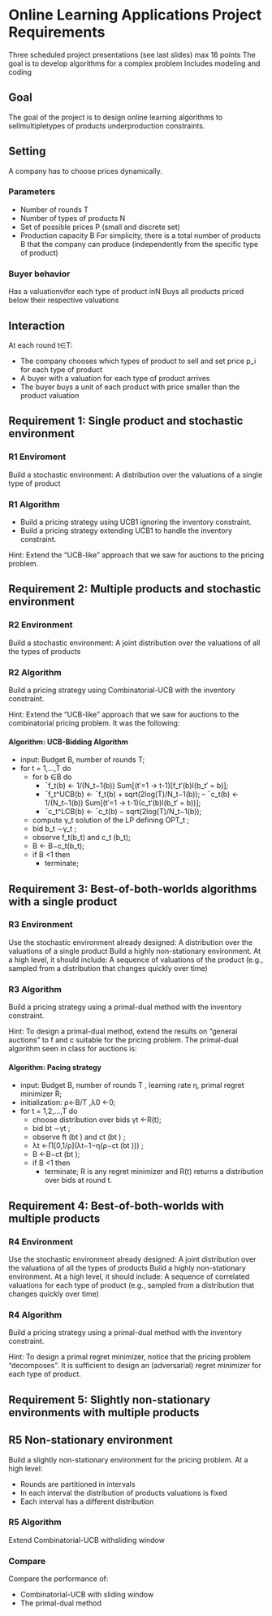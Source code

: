 # Online Learning Applications Project Requirements

Three scheduled project presentations (see last slides)
max 16 points
The goal is to develop algorithms for a complex problem
Includes modeling and coding

## Goal

The goal of the project is to design online learning algorithms to sellmultipletypes of
products underproduction constraints.

## Setting

A company has to choose prices dynamically.

### Parameters

- Number of rounds T
- Number of types of products N
- Set of possible prices P (small and discrete set)
- Production capacity B
For simplicity, there is a total number of products B
that the company can produce (independently from the specific type of
product)

### Buyer behavior

Has a valuationvifor each type of product inN
Buys all products priced below their respective valuations

## Interaction

At each round t∈T:

- The company chooses which types of product to sell and set price p_i for each type
of product
- A buyer with a valuation for each type of product arrives
- The buyer buys a unit of each product with price smaller than the product
valuation

## Requirement 1: Single product and stochastic environment

### R1 Enviroment

Build a stochastic environment:
A distribution over the valuations of a single type of product

### R1 Algorithm

- Build a pricing strategy using UCB1 ignoring the inventory constraint.
- Build a pricing strategy extending UCB1 to handle the inventory constraint.

Hint: Extend the “UCB-like” approach that we saw for auctions to the pricing problem.

## Requirement 2: Multiple products and stochastic environment

### R2 Environment

Build a stochastic environment:
A joint distribution over the valuations of all the types of products

### R2 Algorithm

Build a pricing strategy using Combinatorial-UCB with the inventory constraint.

Hint: Extend the “UCB-like” approach that we saw for auctions to the combinatorial pricing
problem. It was the following:

#### Algorithm: UCB-Bidding Algorithm

- input: Budget B, number of rounds T;
- for t = 1,...,T do
  - for b ∈B do
    - ¯f_t(b) ← 1/(N_t−1(b)) Sum\[(t′=1 -> t-1)\[f_t′(b)I(b_t′ = b)\];
    - ¯f_t^UCB(b) ← ¯f_t(b) + sqrt(2log(T)/N_t−1(b));
    – ¯c_t(b) ← 1/(N_t−1(b)) Sum[(t′=1 -> t-1)(c_t′(b)I(b_t′ = b))];
    - ¯c_t^LCB(b) ← ¯c_t(b) − sqrt(2log(T)/N_t−1(b));
  - compute γ_t solution of the LP defining OPT_t ;
  - bid b_t ∼γ_t ;
  - observe f_t(b_t) and c_t (b_t);
  - B ← B−c_t(b_t);
  - if B <1 then
    - terminate;

## Requirement 3: Best-of-both-worlds algorithms with a single product

### R3 Environment

Use the stochastic environment already designed:
A distribution over the valuations of a single product
Build a highly non-stationary environment. At a high level, it should include:
A sequence of valuations of the product (e.g., sampled from a distribution that
changes quickly over time)

### R3 Algorithm

Build a pricing strategy using a primal-dual method with the inventory constraint.

Hint: To design a primal-dual method, extend the results on “general auctions” to f and c
suitable for the pricing problem. The primal-dual algorithm seen in class for auctions is:

#### Algorithm: Pacing strategy

- input: Budget B, number of rounds T , learning rate η, primal regret minimizer R;
- initialization: ρ←B/T ,λ0 ←0;
- for t = 1,2,...,T do
  - choose distribution over bids γt ←R(t);
  - bid bt ∼γt ;
  - observe ft (bt ) and ct (bt ) ;
  - λt ←Π[0,1/ρ](λt−1−η(ρ−ct (bt ))) ;
  - B ←B−ct (bt );
  - if B <1 then
    - terminate;
R is any regret minimizer and R(t) returns a distribution over bids at round t.

## Requirement 4: Best-of-both-worlds with multiple products

### R4 Environment

Use the stochastic environment already designed:
A joint distribution over the valuations of all the types of products
Build a highly non-stationary environment. At a high level, it should include:
A sequence of correlated valuations for each type of product (e.g., sampled from a
distribution that changes quickly over time)

### R4 Algorithm

Build a pricing strategy using a primal-dual method with the inventory constraint.

Hint: To design a primal regret minimizer, notice that the pricing problem “decomposes”. It
is sufficient to design an (adversarial) regret minimizer for each type of product.

## Requirement 5: Slightly non-stationary environments with multiple products

## R5 Non-stationary environment

Build a slightly non-stationary environment for the pricing problem. At a high level:

- Rounds are partitioned in intervals
- In each interval the distribution of products valuations is fixed
- Each interval has a different distribution

### R5 Algorithm

Extend Combinatorial-UCB withsliding window

### Compare

Compare the performance of:

- Combinatorial-UCB with sliding window
- The primal-dual method
